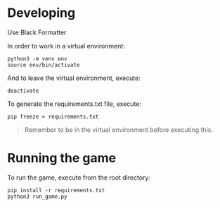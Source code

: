 # Developing

Use Black Formatter

In order to work in a virtual environment:

```
python3 -m venv env
source env/bin/activate
```

And to leave the virtual environment, execute:

```
deactivate
```

To generate the requirements.txt file, execute:

```
pip freeze > requirements.txt
```

> Remember to be in the virtual environment before executing this.

# Running the game

To run the game, execute from the root directory:

```
pip install -r requirements.txt
python3 run_game.py
```
